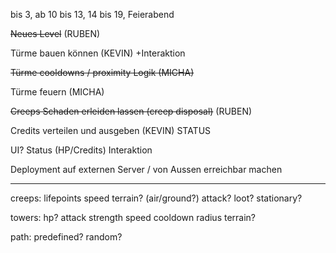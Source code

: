 
bis 3, ab 10 bis 13, 14 bis 19, Feierabend


~~Neues Level~~ (RUBEN)

Türme bauen können (KEVIN) +Interaktion

~~Türme cooldowns / proximity Logik (MICHA)~~

Türme feuern (MICHA)

~~Creeps Schaden erleiden lassen (creep disposal)~~ (RUBEN)

Credits verteilen und ausgeben (KEVIN) STATUS

UI?
	Status (HP/Credits)
	Interaktion


Deployment auf externen Server / von Aussen erreichbar machen


---

creeps:
	lifepoints
	speed
	terrain? (air/ground?)
	attack?
	loot? stationary?

towers:
	hp?
	attack strength
		speed
		cooldown
		radius
		terrain?

path:
	predefined?
	random?
